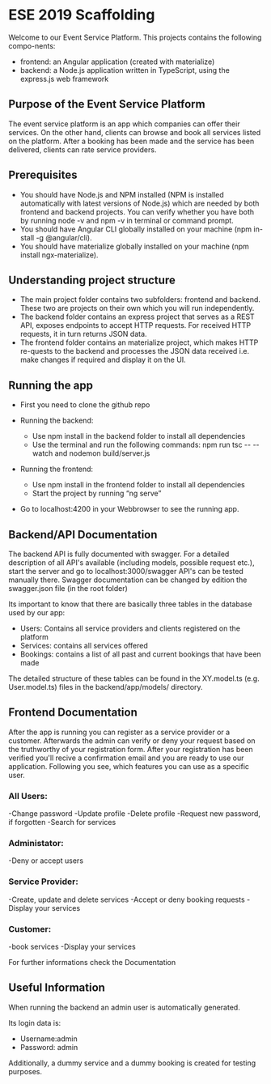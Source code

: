 # ESE 2019 Scaffolding
Welcome to our Event Service Platform. This projects contains the following compo-nents:
- frontend: an Angular application (created with materialize)
- backend: a Node.js application written in TypeScript, using the express.js web framework

## Purpose of the Event Service Platform
The event service platform is an app which companies can offer their services. On the other hand, clients can browse and book all services listed on the platform. After a booking has been made and the service has been delivered, clients can rate service providers.

## Prerequisites
- You should have Node.js and NPM installed (NPM is installed automatically with latest versions of Node.js) which are needed by both frontend and backend projects. You can verify whether you have both by running node -v and npm -v in terminal or command prompt.
- You should have Angular CLI globally installed on your machine (npm in-stall -g @angular/cli).
- You should have materialize globally installed on your machine (npm install ngx-materialize).


## Understanding project structure
- The main project folder contains two subfolders: frontend and backend. These two are projects on their own which you will run independently.
- The backend folder contains an express project that serves as a REST API, exposes endpoints to accept HTTP requests. For received HTTP requests, it in turn returns JSON data.
- The frontend folder contains an materialize project, which makes HTTP re-quests to the backend and processes the JSON data received i.e. make changes if required and display it on the UI.

## Running the app
- First you need to clone the github repo

- Running the backend:

   - Use npm install in the backend folder to install all dependencies
    - Use the terminal and run the following commands: npm run tsc -- --watch and nodemon build/server.js 
- Running the frontend: 
    - Use npm install in the frontend folder to install all dependencies
    - Start the project by running “ng serve”
- Go to localhost:4200 in your Webbrowser to see the running app.

## Backend/API Documentation
The backend API is fully documented with swagger. For a detailed description of all API's available (including models, possible request etc.), start the server and go to localhost:3000/swagger API's can be tested manually there.
Swagger documentation can be changed by edition the swagger.json file (in the root folder) 

Its important to know that there are basically three tables in the database used by our app:
- Users: Contains all service providers and clients registered on the platform
- Services: contains all services offered
- Bookings: contains a list of all past and current bookings that have been made

The detailed structure of these tables can be found in the XY.model.ts (e.g. User.model.ts) files in the backend/app/models/ directory.



## Frontend Documentation
After the app is running you can register as a service provider or a customer. Afterwards the admin can verify or deny your request based on the truthworthy of your registration form. After your registration has been verified you'll recive a confirmation email and you are ready to use our application. Following you see, which features you can use as a specific user.

### All Users:
   -Change password
   -Update profile
   -Delete profile
   -Request new password, if forgotten
   -Search for services
   
### Administator:
   -Deny or accept users
   
### Service Provider:
   -Create, update and delete services
   -Accept or deny booking requests
   -Display your services
   
 ### Customer:
   -book services
   -Display your services


For further informations check the Documentation

## Useful Information
When running the backend an admin user is automatically generated. 

Its login data is: 
- Username:admin 
- Password: admin

Additionally, a dummy service and a dummy booking is created for testing purposes.
